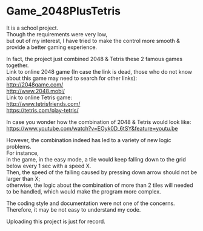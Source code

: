 # Game_2048PlusTetris
It is a school project. </br>
Though the requirements were very low, </br>
but out of my interest, I have tried to make the control more smooth &amp; provide a better gaming experience.</br>

In fact, the project just combined 2048 & Tetris these 2 famous games together.</br>
Link to online 2048 game (In case the link is dead, those who do not know about this game may need to search for other links):</br>
http://2048game.com/</br>
http://www.2048.mobi/</br>
Link to online Tetris game:</br>
http://www.tetrisfriends.com/</br>
https://tetris.com/play-tetris/</br>

In case you wonder how the combination of 2048 &amp; Tetris would look like:</br>
https://www.youtube.com/watch?v=EOyk0D_6tSY&feature=youtu.be</br>


However, the combination indeed has led to a variety of new logic problems.</br>
For instance,</br>
in the game, in the easy mode, a tile would keep falling down to the grid below every 1 sec with a speed X.</br>
Then, the speed of the falling caused by pressing down arrow should not be larger than X;</br>
otherwise, the logic about the combination of more than 2 tiles will needed to be handled, which would make the program more complex.

The coding style and documentation were not one of the concerns. Therefore, it may be not easy to understand my code.</br>

Uploading this project is just for record.
